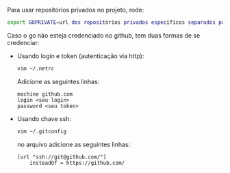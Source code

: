 Para usar repositórios privados no projeto, rode: 
```bash
export GOPRIVATE=url dos repositórios privados específicos separados por vírgula
```
Caso o go não esteja credenciado no github, tem duas formas de se credenciar:
- Usando login e token (autenticação via http):
    ```bash
    vim ~/.netrc
    ```
    Adicione as seguintes linhas:
    ```
    machine github.com
    login <seu login>
    password <seu token>
    ```
- Usando chave ssh:
    ```bash
    vim ~/.gitconfig
    ```
  no arquivo adicione as seguintes linhas:
    ```
    [url "ssh://git@github.com/"]
        insteadOf = https://github.com/
    ```